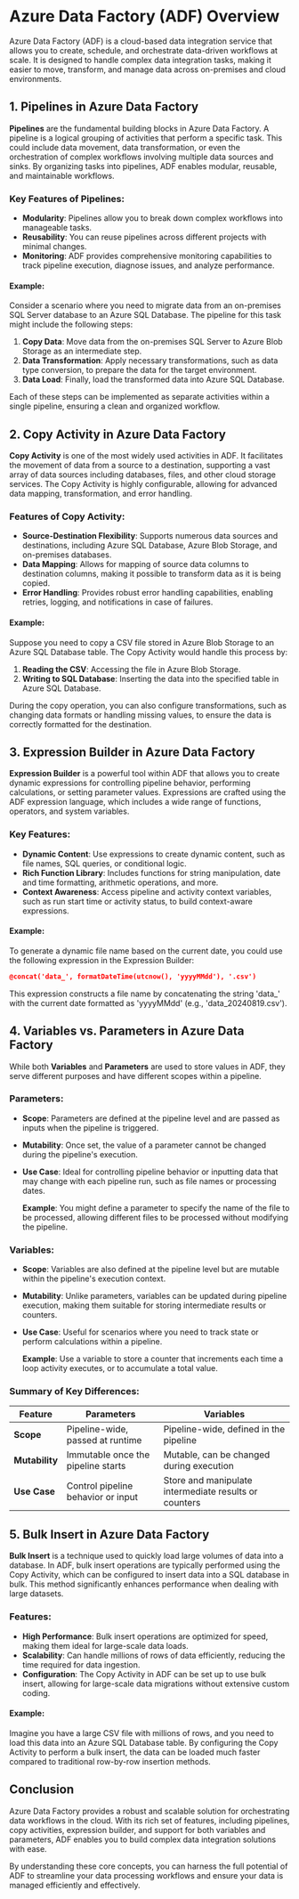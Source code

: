 # Azure Data Factory (ADF) Overview

Azure Data Factory (ADF) is a cloud-based data integration service that allows you to create, schedule, and orchestrate data-driven workflows at scale. It is designed to handle complex data integration tasks, making it easier to move, transform, and manage data across on-premises and cloud environments.

## 1. Pipelines in Azure Data Factory

**Pipelines** are the fundamental building blocks in Azure Data Factory. A pipeline is a logical grouping of activities that perform a specific task. This could include data movement, data transformation, or even the orchestration of complex workflows involving multiple data sources and sinks. By organizing tasks into pipelines, ADF enables modular, reusable, and maintainable workflows.

### Key Features of Pipelines:
- **Modularity**: Pipelines allow you to break down complex workflows into manageable tasks.
- **Reusability**: You can reuse pipelines across different projects with minimal changes.
- **Monitoring**: ADF provides comprehensive monitoring capabilities to track pipeline execution, diagnose issues, and analyze performance.

#### Example:

Consider a scenario where you need to migrate data from an on-premises SQL Server database to an Azure SQL Database. The pipeline for this task might include the following steps:

1. **Copy Data**: Move data from the on-premises SQL Server to Azure Blob Storage as an intermediate step.
2. **Data Transformation**: Apply necessary transformations, such as data type conversion, to prepare the data for the target environment.
3. **Data Load**: Finally, load the transformed data into Azure SQL Database.

Each of these steps can be implemented as separate activities within a single pipeline, ensuring a clean and organized workflow.

## 2. Copy Activity in Azure Data Factory

**Copy Activity** is one of the most widely used activities in ADF. It facilitates the movement of data from a source to a destination, supporting a vast array of data sources including databases, files, and other cloud storage services. The Copy Activity is highly configurable, allowing for advanced data mapping, transformation, and error handling.

### Features of Copy Activity:
- **Source-Destination Flexibility**: Supports numerous data sources and destinations, including Azure SQL Database, Azure Blob Storage, and on-premises databases.
- **Data Mapping**: Allows for mapping of source data columns to destination columns, making it possible to transform data as it is being copied.
- **Error Handling**: Provides robust error handling capabilities, enabling retries, logging, and notifications in case of failures.

#### Example:

Suppose you need to copy a CSV file stored in Azure Blob Storage to an Azure SQL Database table. The Copy Activity would handle this process by:

1. **Reading the CSV**: Accessing the file in Azure Blob Storage.
2. **Writing to SQL Database**: Inserting the data into the specified table in Azure SQL Database.

During the copy operation, you can also configure transformations, such as changing data formats or handling missing values, to ensure the data is correctly formatted for the destination.

## 3. Expression Builder in Azure Data Factory

**Expression Builder** is a powerful tool within ADF that allows you to create dynamic expressions for controlling pipeline behavior, performing calculations, or setting parameter values. Expressions are crafted using the ADF expression language, which includes a wide range of functions, operators, and system variables.

### Key Features:
- **Dynamic Content**: Use expressions to create dynamic content, such as file names, SQL queries, or conditional logic.
- **Rich Function Library**: Includes functions for string manipulation, date and time formatting, arithmetic operations, and more.
- **Context Awareness**: Access pipeline and activity context variables, such as run start time or activity status, to build context-aware expressions.

#### Example:

To generate a dynamic file name based on the current date, you could use the following expression in the Expression Builder:

```json
@concat('data_', formatDateTime(utcnow(), 'yyyyMMdd'), '.csv')
```

This expression constructs a file name by concatenating the string 'data\_' with the current date formatted as 'yyyyMMdd' (e.g., 'data_20240819.csv').

## 4. Variables vs. Parameters in Azure Data Factory

While both **Variables** and **Parameters** are used to store values in ADF, they serve different purposes and have different scopes within a pipeline.

### Parameters:
- **Scope**: Parameters are defined at the pipeline level and are passed as inputs when the pipeline is triggered.
- **Mutability**: Once set, the value of a parameter cannot be changed during the pipeline's execution.
- **Use Case**: Ideal for controlling pipeline behavior or inputting data that may change with each pipeline run, such as file names or processing dates.

  **Example**: You might define a parameter to specify the name of the file to be processed, allowing different files to be processed without modifying the pipeline.

### Variables:
- **Scope**: Variables are also defined at the pipeline level but are mutable within the pipeline's execution context.
- **Mutability**: Unlike parameters, variables can be updated during pipeline execution, making them suitable for storing intermediate results or counters.
- **Use Case**: Useful for scenarios where you need to track state or perform calculations within a pipeline.

  **Example**: Use a variable to store a counter that increments each time a loop activity executes, or to accumulate a total value.

### Summary of Key Differences:

| Feature        | Parameters                         | Variables                                             |
| -------------- | ---------------------------------- | ----------------------------------------------------- |
| **Scope**      | Pipeline-wide, passed at runtime   | Pipeline-wide, defined in the pipeline                |
| **Mutability** | Immutable once the pipeline starts | Mutable, can be changed during execution              |
| **Use Case**   | Control pipeline behavior or input | Store and manipulate intermediate results or counters |

## 5. Bulk Insert in Azure Data Factory

**Bulk Insert** is a technique used to quickly load large volumes of data into a database. In ADF, bulk insert operations are typically performed using the Copy Activity, which can be configured to insert data into a SQL database in bulk. This method significantly enhances performance when dealing with large datasets.

### Features:
- **High Performance**: Bulk insert operations are optimized for speed, making them ideal for large-scale data loads.
- **Scalability**: Can handle millions of rows of data efficiently, reducing the time required for data ingestion.
- **Configuration**: The Copy Activity in ADF can be set up to use bulk insert, allowing for large-scale data migrations without extensive custom coding.

#### Example:

Imagine you have a large CSV file with millions of rows, and you need to load this data into an Azure SQL Database table. By configuring the Copy Activity to perform a bulk insert, the data can be loaded much faster compared to traditional row-by-row insertion methods.

## Conclusion

Azure Data Factory provides a robust and scalable solution for orchestrating data workflows in the cloud. With its rich set of features, including pipelines, copy activities, expression builder, and support for both variables and parameters, ADF enables you to build complex data integration solutions with ease.

By understanding these core concepts, you can harness the full potential of ADF to streamline your data processing workflows and ensure your data is managed efficiently and effectively.
